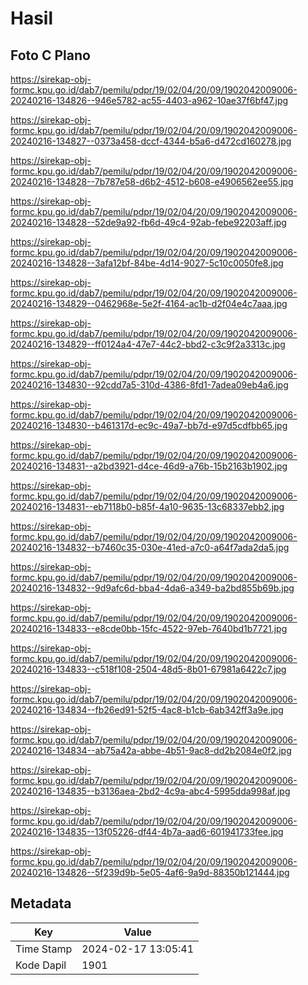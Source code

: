 # Hasil

## Foto C Plano

https://sirekap-obj-formc.kpu.go.id/dab7/pemilu/pdpr/19/02/04/20/09/1902042009006-20240216-134826--946e5782-ac55-4403-a962-10ae37f6bf47.jpg

https://sirekap-obj-formc.kpu.go.id/dab7/pemilu/pdpr/19/02/04/20/09/1902042009006-20240216-134827--0373a458-dccf-4344-b5a6-d472cd160278.jpg

https://sirekap-obj-formc.kpu.go.id/dab7/pemilu/pdpr/19/02/04/20/09/1902042009006-20240216-134828--7b787e58-d6b2-4512-b608-e4906562ee55.jpg

https://sirekap-obj-formc.kpu.go.id/dab7/pemilu/pdpr/19/02/04/20/09/1902042009006-20240216-134828--52de9a92-fb6d-49c4-92ab-febe92203aff.jpg

https://sirekap-obj-formc.kpu.go.id/dab7/pemilu/pdpr/19/02/04/20/09/1902042009006-20240216-134828--3afa12bf-84be-4d14-9027-5c10c0050fe8.jpg

https://sirekap-obj-formc.kpu.go.id/dab7/pemilu/pdpr/19/02/04/20/09/1902042009006-20240216-134829--0462968e-5e2f-4164-ac1b-d2f04e4c7aaa.jpg

https://sirekap-obj-formc.kpu.go.id/dab7/pemilu/pdpr/19/02/04/20/09/1902042009006-20240216-134829--ff0124a4-47e7-44c2-bbd2-c3c9f2a3313c.jpg

https://sirekap-obj-formc.kpu.go.id/dab7/pemilu/pdpr/19/02/04/20/09/1902042009006-20240216-134830--92cdd7a5-310d-4386-8fd1-7adea09eb4a6.jpg

https://sirekap-obj-formc.kpu.go.id/dab7/pemilu/pdpr/19/02/04/20/09/1902042009006-20240216-134830--b461317d-ec9c-49a7-bb7d-e97d5cdfbb65.jpg

https://sirekap-obj-formc.kpu.go.id/dab7/pemilu/pdpr/19/02/04/20/09/1902042009006-20240216-134831--a2bd3921-d4ce-46d9-a76b-15b2163b1902.jpg

https://sirekap-obj-formc.kpu.go.id/dab7/pemilu/pdpr/19/02/04/20/09/1902042009006-20240216-134831--eb7118b0-b85f-4a10-9635-13c68337ebb2.jpg

https://sirekap-obj-formc.kpu.go.id/dab7/pemilu/pdpr/19/02/04/20/09/1902042009006-20240216-134832--b7460c35-030e-41ed-a7c0-a64f7ada2da5.jpg

https://sirekap-obj-formc.kpu.go.id/dab7/pemilu/pdpr/19/02/04/20/09/1902042009006-20240216-134832--9d9afc6d-bba4-4da6-a349-ba2bd855b69b.jpg

https://sirekap-obj-formc.kpu.go.id/dab7/pemilu/pdpr/19/02/04/20/09/1902042009006-20240216-134833--e8cde0bb-15fc-4522-97eb-7640bd1b7721.jpg

https://sirekap-obj-formc.kpu.go.id/dab7/pemilu/pdpr/19/02/04/20/09/1902042009006-20240216-134833--c518f108-2504-48d5-8b01-67981a6422c7.jpg

https://sirekap-obj-formc.kpu.go.id/dab7/pemilu/pdpr/19/02/04/20/09/1902042009006-20240216-134834--fb26ed91-52f5-4ac8-b1cb-6ab342ff3a9e.jpg

https://sirekap-obj-formc.kpu.go.id/dab7/pemilu/pdpr/19/02/04/20/09/1902042009006-20240216-134834--ab75a42a-abbe-4b51-9ac8-dd2b2084e0f2.jpg

https://sirekap-obj-formc.kpu.go.id/dab7/pemilu/pdpr/19/02/04/20/09/1902042009006-20240216-134835--b3136aea-2bd2-4c9a-abc4-5995dda998af.jpg

https://sirekap-obj-formc.kpu.go.id/dab7/pemilu/pdpr/19/02/04/20/09/1902042009006-20240216-134835--13f05226-df44-4b7a-aad6-601941733fee.jpg

https://sirekap-obj-formc.kpu.go.id/dab7/pemilu/pdpr/19/02/04/20/09/1902042009006-20240216-134826--5f239d9b-5e05-4af6-9a9d-88350b121444.jpg


## Metadata

| Key        | Value               |
| ---------- | ------------------- |
| Time Stamp | 2024-02-17 13:05:41 |
| Kode Dapil | 1901                |



